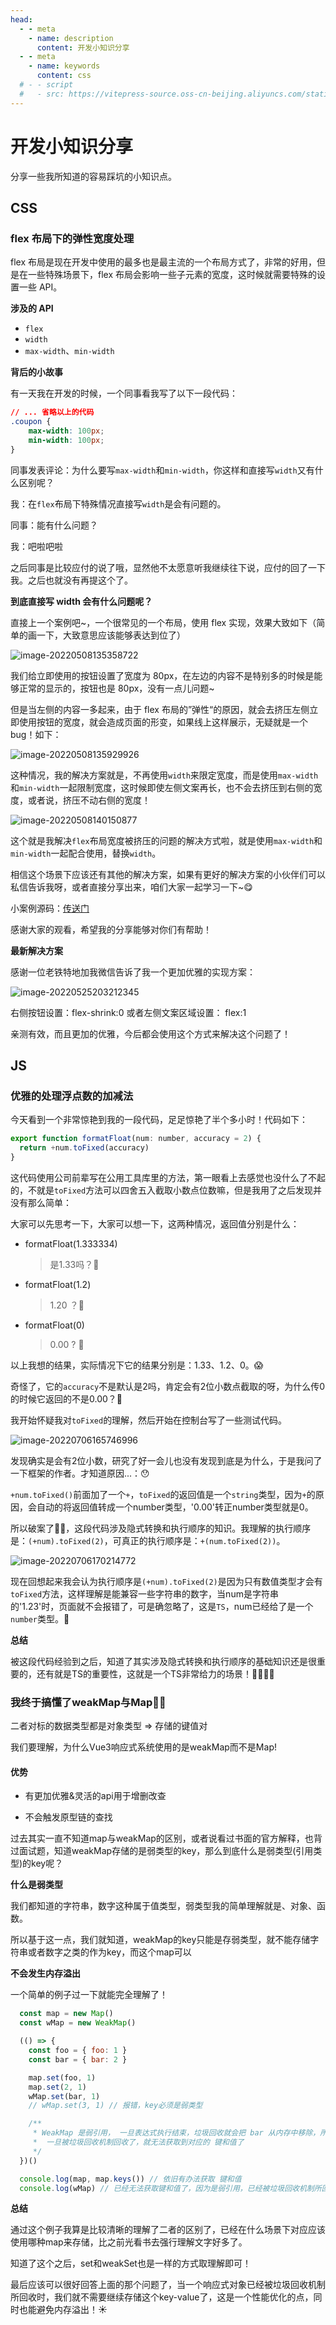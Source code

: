 ```yaml
---
head:
  - - meta
    - name: description
      content: 开发小知识分享
  - - meta
    - name: keywords
      content: css
  # - - script
  #   - src: https://vitepress-source.oss-cn-beijing.aliyuncs.com/statistics.js
---
```


# 开发小知识分享

分享一些我所知道的容易踩坑的小知识点。

## CSS

### flex 布局下的弹性宽度处理

flex 布局是现在开发中使用的最多也是最主流的一个布局方式了，非常的好用，但是在一些特殊场景下，flex 布局会影响一些子元素的宽度，这时候就需要特殊的设置一些 API。

**涉及的 API**

- `flex`
- `width`
- `max-width`、`min-width`

**背后的小故事**

有一天我在开发的时候，一个同事看我写了以下一段代码：

```css
// ... 省略以上的代码
.coupon {
	max-width: 100px;
	min-width: 100px;
}
```

同事发表评论：为什么要写`max-width`和`min-width`，你这样和直接写`width`又有什么区别呢？

我：在`flex`布局下特殊情况直接写`width`是会有问题的。

同事：能有什么问题？

我：吧啦吧啦

之后同事是比较应付的说了哦，显然他不太愿意听我继续往下说，应付的回了一下我。之后也就没有再提这个了。

**到底直接写 width 会有什么问题呢？**

直接上一个案例吧~，一个很常见的一个布局，使用 flex 实现，效果大致如下（简单的画一下，大致意思应该能够表达到位了）

![image-20220508135358722](https://vitepress-source.oss-cn-beijing.aliyuncs.com/typoraimage-20220508135358722.png)

我们给立即使用的按钮设置了宽度为 80px，在左边的内容不是特别多的时候是能够正常的显示的，按钮也是 80px，没有一点儿问题~

但是当左侧的内容一多起来，由于 flex 布局的”弹性“的原因，就会去挤压左侧立即使用按钮的宽度，就会造成页面的形变，如果线上这样展示，无疑就是一个 bug！如下：

![image-20220508135929926](https://vitepress-source.oss-cn-beijing.aliyuncs.com/typoraimage-20220508135929926.png)

这种情况，我的解决方案就是，不再使用`width`来限定宽度，而是使用`max-width`和`min-width`一起限制宽度，这时候即使左侧文案再长，也不会去挤压到右侧的宽度，或者说，挤压不动右侧的宽度！

![image-20220508140150877](https://vitepress-source.oss-cn-beijing.aliyuncs.com/typoraimage-20220508140150877.png)

这个就是我解决`flex`布局宽度被挤压的问题的解决方式啦，就是使用`max-width`和`min-width`一起配合使用，替换`width`。

相信这个场景下应该还有其他的解决方案，如果有更好的解决方案的小伙伴们可以私信告诉我呀，或者直接分享出来，咱们大家一起学习一下~😋

小案例源码：[传送门](https://github.com/Jimmylxue/dailyLearning/tree/master/%E9%9A%8F%E6%89%8B%E8%AE%B0%E5%BD%95%E7%9F%A5%E8%AF%86%E7%82%B9/flex%E5%B8%83%E5%B1%80%E4%B8%AD%E5%AE%BD%E5%BA%A6%E8%AE%BE%E7%BD%AE)

感谢大家的观看，希望我的分享能够对你们有帮助！

**最新解决方案**

感谢一位老铁特地加我微信告诉了我一个更加优雅的实现方案：

![image-20220525203212345](https://vitepress-source.oss-cn-beijing.aliyuncs.com/typoraimage-20220525203212345.png)

右侧按钮设置：flex-shrink:0
或者左侧文案区域设置： flex:1

亲测有效，而且更加的优雅，今后都会使用这个方式来解决这个问题了！

## JS

### 优雅的处理浮点数的加减法

今天看到一个非常惊艳到我的一段代码，足足惊艳了半个多小时！代码如下：

```js
export function formatFloat(num: number, accuracy = 2) {
  return +num.toFixed(accuracy)
}
```

这代码使用公司前辈写在公用工具库里的方法，第一眼看上去感觉也没什么了不起的，不就是`toFixed`方法可以四舍五入截取小数点位数嘛，但是我用了之后发现并没有那么简单：

大家可以先思考一下，大家可以想一下，这两种情况，返回值分别是什么：

- formatFloat(1.333334)

  > 是1.33吗？🤔

- formatFloat(1.2)

  > 1.20 ？🤔

- formatFloat(0)

  > 0.00 ? 🤔

以上我想的结果，实际情况下它的结果分别是：1.33、1.2、0。😱

奇怪了，它的`accuracy`不是默认是2吗，肯定会有2位小数点截取的呀，为什么传0的时候它返回的不是0.00？🤔

我开始怀疑我对`toFixed`的理解，然后开始在控制台写了一些测试代码。

![image-20220706165746996](https://vitepress-source.oss-cn-beijing.aliyuncs.com/typoraimage-20220706165746996.png)

发现确实是会有2位小数，研究了好一会儿也没有发现到底是为什么，于是我问了一下框架的作者。才知道原因...：😯

`+num.toFixed()`前面加了一个`+`，`toFixed`的返回值是一个`string`类型，因为`+`的原因，会自动的将返回值转成一个number类型，'0.00'转正number类型就是0。

所以破案了🎉🎉，这段代码涉及隐式转换和执行顺序的知识。我理解的执行顺序是：`(+num).toFixed(2)`，可真正的执行顺序是：`+(num.toFixed(2))`。

![image-20220706170214772](https://vitepress-source.oss-cn-beijing.aliyuncs.com/typoraimage-20220706170214772.png)

现在回想起来我会认为执行顺序是`(+num).toFixed(2)`是因为只有数值类型才会有`toFixed`方法，这样理解是能兼容一些字符串的数字，当num是字符串的'1.23'时，页面就不会报错了，可是确忽略了，这是`TS`，num已经给了是一个`number`类型。🧐

**总结**

被这段代码经验到之后，知道了其实涉及隐式转换和执行顺序的基础知识还是很重要的，还有就是TS的重要性，这就是一个TS非常给力的场景！💪🏻💪🏻

### 我终于搞懂了weakMap与Map💪🏻

二者对标的数据类型都是对象类型 => 存储的键值对

我们要理解，为什么Vue3响应式系统使用的是weakMap而不是Map!

#### 优势

- 有更加优雅&灵活的api用于增删改查

- 不会触发原型链的查找

过去其实一直不知道map与weakMap的区别，或者说看过书面的官方解释，也背过面试题，知道weakMap存储的是弱类型的key，那么到底什么是弱类型(引用类型)的key呢？

**什么是弱类型**

我们都知道的字符串，数字这种属于值类型，弱类型我的简单理解就是、对象、函数。

所以基于这一点，我们就知道，weakMap的key只能是存弱类型，就不能存储字符串或者数字之类的作为key，而这个map可以

**不会发生内存溢出**

一个简单的例子过一下就能完全理解了！
```js
  const map = new Map()
  const wMap = new WeakMap()

  (() => {
    const foo = { foo: 1 }
    const bar = { bar: 2 }

    map.set(foo, 1)
    map.set(2, 1)
    wMap.set(bar, 1)
    // wMap.set(3, 1) // 报错，key必须是弱类型

    /**
     * WeakMap 是弱引用， 一旦表达式执行结束，垃圾回收就会把 bar 从内存中移除，所以无法从 weakMap中取到bar
     *  一旦被垃圾回收机制回收了，就无法获取到对应的 键和值了
     */
  })()

  console.log(map, map.keys()) // 依旧有办法获取 键和值
  console.log(wMap) // 已经无法获取键和值了，因为是弱引用，已经被垃圾回收机制所回收了

```

**总结**

通过这个例子我算是比较清晰的理解了二者的区别了，已经在什么场景下对应应该使用哪种map来存储，比之前光看书去强行理解文字好多了。

知道了这个之后，set和weakSet也是一样的方式取理解即可！

最后应该可以很好回答上面的那个问题了，当一个响应式对象已经被垃圾回收机制所回收时，我们就不需要继续存储这个key-value了，这是一个性能优化的点，同时也能避免内存溢出！☀️
